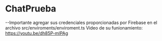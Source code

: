# ChatPrueba

--Importante agregar sus credenciales proporcionadas por Firebase en el archivo src/enviroments/enviroment.ts
Video de su funionamiento: https://youtu.be/dh85P-mlPAg
